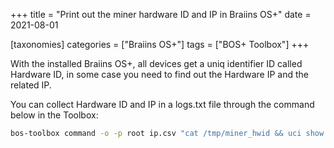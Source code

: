 
+++
title = "Print out the miner hardware ID and IP in Braiins OS+"
date = 2021-08-01

[taxonomies] 
categories = ["Braiins OS+"]
tags = ["BOS+ Toolbox"]
+++

With the installed Braiins OS+, all devices get a uniq identifier ID called Hardware ID, in some case you need to find out the Hardware IP and the related IP. 
<!-- more -->

You can collect Hardware ID and IP in a logs.txt file through the command below in the Toolbox:

```bash
bos-toolbox command -o -p root ip.csv "cat /tmp/miner_hwid && uci show network.lan.ipaddr" > logs.txt
```